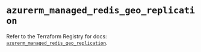 # `azurerm_managed_redis_geo_replication`

Refer to the Terraform Registry for docs: [`azurerm_managed_redis_geo_replication`](https://registry.terraform.io/providers/hashicorp/azurerm/4.51.0/docs/resources/managed_redis_geo_replication).
